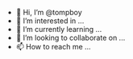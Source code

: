 - 👋 Hi, I’m @tompboy
- 👀 I’m interested in ...
- 🌱 I’m currently learning ...
- 💞️ I’m looking to collaborate on ...
- 📫 How to reach me ...

<!---
tompboy/tompboy is a ✨ special ✨ repository because its `README.md` (this file) appears on your GitHub profile.
You can click the Preview link to take a look at your changes.
--->
